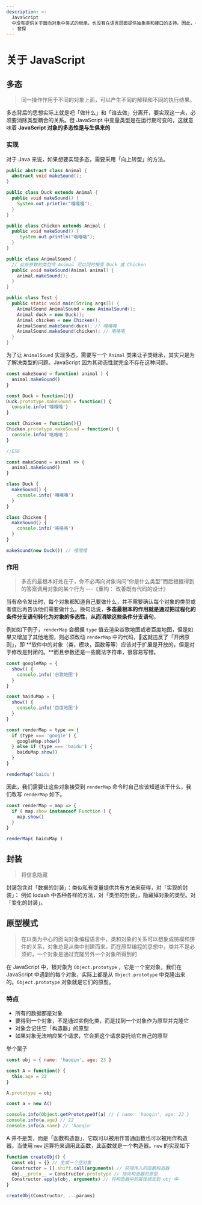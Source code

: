```yaml
---
description: >-
  JavaScript
  中没有提供关于面向对象中类式的继承，也没有在语言层面提供抽象类和接口的支持。因此，在用设计模式编写代码的时候，必须要跟传统面向对象语言进行区分        
  - 曾探
---
```


# 关于 JavaScript

## 多态

> 同一操作作用于不同的对象上面，可以产生不同的解释和不同的执行结果。

多态背后的思想实际上就是吧「做什么」和「谁去做」分离开，要实现这一点，必须要消除类型耦合的关系。但 JavaScript 中变量类型是在运行期可变的，这就意味着 **JavaScript 对象的多态性是与生俱来的**

### **实现**

对于 Java 来说，如果想要实现多态，需要采用「向上转型」的方法。

```java
public abstract class Animal {
  abstract void makeSound();
}

public class Duck extends Animal {
  public void makeSound() {
    System.out.println("嘎嘎嘎");
  }
}

public class Chicken extends Animal {
  public void makeSound() {
     System.out.println("咯咯咯");
  }
}

public class AnimalSound {
  // 此处参数的类型传 Animal 可以同时接受 Duck 或 Chicken
  public void makeSound(Animal animal) {
    animal.makeSound();
  }
}

public class Test {
  public static void main(String args[]) {
    AnimalSound AnimalSound = new AnimalSound();
    Animal duck = new Duck();
    Animal chicken = new Chicken();
    AnimalSound.makeSound(duck); // 嘎嘎嘎
    AnimalSound.makeSound(chicken); // 咯咯咯
  }
}
```

为了让 `AnimalSound` 实现多态，需要写一个 `Animal` 类来让子类继承，其实只是为了解决类型的问题。JavaScript 因为其动态性就完全不存在这种问题。

```javascript
const makeSound = function( animal ) {
  animal.makeSound()
}

const Duck = function(){}
Duck.prototype.makeSound = function() {
  console.info('嘎嘎嘎')
}

const Chicken = function(){}
Chicken.prototype.makeSound = function() {
  console.info('咯咯咯')
}

//ES6

const makeSound = animal => {
  animal.makeSound()
}

class Duck {
  makeSound() {
    console.info('嘎嘎嘎')
  }
}

class Chicken {
  makeSound() {
    console.info('咯咯咯')
  }
}

makeSound(new Duck()) // 嘎嘎嘎
```

### 作用

> 多态的最根本好处在于，你不必再向对象询问“你是什么类型”而后根据得到的答案调用对象的某个行为                                      ---《重构： 改善既有代码的设计》

当有命令发出时，每个对象都知道自己要做什么，并不需要确认每个对象的类型或者值后再告诉他们需要做什么。换句话说，**多态最根本的作用就是通过把过程化的条件分支语句转化为对象的多态性，从而消除这些条件分支语句**。

例如如下例子，`renderMap` 会根据 `type` 值去渲染谷歌地图或者百度地图，但是如果又增加了其他地图，则必须改动 `renderMap` 中的代码，这就违反了「开闭原则」，即 **软件中的对象（类，模块，函数等等）应该对于扩展是开放的，但是对于修改是封闭的。**而且参数还是一些魔法字符串，很容易写错。

```javascript
const googleMap = {
  show() {
    console.info('谷歌地图')
  }
}

const baiduMap = {
  show() {
    console.info('百度地图')
  }
}

const renderMap = type => {
  if (type === 'google') {
    googleMap.show()
  } else if (type === 'baidu') {
    baiduMap.show()
  }
}

renderMap('baidu')
```

因此，我们需要让这些对象接受到 `renderMap` 命令时自己应该知道该干什么，我们改写 `renderMap` 如下。

```javascript
const renderMap = map => {
  if ( map.show instanceof Function ) {
    map.show()
  }
}

renderMap( baiduMap )
```

## 封装

> 将信息隐藏

封装包含对「数据的封装」：类似私有变量提供共有方法来获得，对「实现的封装」： 例如 lodash 中各种各样的方法，对「类型的封装」，隐藏掉对象的类型。对「变化的封装」。

## 原型模式

> 在以类为中心的面向对象编程语言中，类和对象的关系可以想象成铸模和铸件的关系，对象总是从类中创建而来。而在原型编程的思想中，类并不是必须的，一个对象是通过克隆另外一个对象所得到的

在 JavaScript 中，根对象为 `Object.prototype` ，它是一个空对象，我们在 JavaScript 中遇到的每个对象，实际上都是从 `Object.prototype` 中克隆出来的。`Object.prototype` 对象就是它们的原型。

### 特点

* 所有的数据都是对象
* 要得到一个对象，不是通过实例化类，而是找到一个对象作为原型并克隆它
* 对象会记住它「构造器」的原型
* 如果对象无法响应某个请求，它会把这个请求委托给它自己的原型

举个栗子

```javascript
const obj = { name: 'haoqin', age: 23 }

const A = function() {
  this.age = 22
}

A.prototype = obj

const a = new A()

console.info(Object.getPrototypeOf(a) // { name: 'haoqin', age: 23 }
console.info(a.age) // 22
console.info(a.name) // 'haoqin'
```

A 并不是类，而是「函数构造器」，它既可以被用作普通函数也可以被用作构造器。当使用 `new` 运算符来调用此函数，此函数就是一个构造器。`new` 的实现如下

```javascript
function createObj() {
  const obj = {} // 生成一个空对象
  Constructor = [].shift.call(arguments) // 获得传入的函数构造器
  obj.__proto__ = Constructor.prototype // 指向构造器的原型
  Constructor.apply(obj, arguments) // 将构造器中的属性绑定到 obj 中
}

createObj(Constructor, ...params)
```





